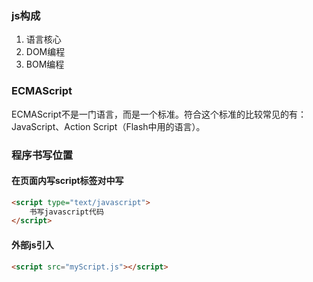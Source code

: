 ### js构成
1. 语言核心
2. DOM编程
3. BOM编程

### ECMAScript
ECMAScript不是一门语言，而是一个标准。符合这个标准的比较常见的有：JavaScript、Action Script（Flash中用的语言）。

### 程序书写位置
#### 在页面内写script标签对中写
```html
<script type="text/javascript">
    书写javascript代码
</script>
```

#### 外部js引入
```html
<script src="myScript.js"></script>
```